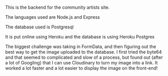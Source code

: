 This is the backend for the community artists site. 

The languages used are Node.js and Express

The database used is Postgresql

It is put online using Heroku and the database is using Heroku Postgres

The biggest challenge was taking in FormData, and then figuring out the best way to get the image uploaded to the database. 
I first tried the byte64 and that seemed to complicated and slow of a process, but found out (after a lot of Googling) that I can use Cloudinary to turn my image into a link. It worked a lot faster and a lot easier to display the image on the front-end!


